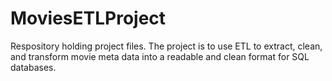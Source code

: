 # MoviesETLProject
Respository holding project files.
The project is to use ETL to extract, clean, and transform movie meta data into a readable and clean format for SQL databases.
